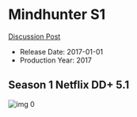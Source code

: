 # Mindhunter S1

[Discussion Post](https://www.avsforum.com/threads/bass-eq-for-filtered-movies.2995212/post-58448044)

* Release Date: 2017-01-01
* Production Year: 2017

## Season 1 Netflix DD+ 5.1

![img 0](https://i.imgur.com/mGubKBG.jpg)

